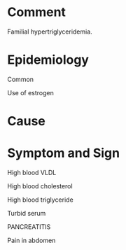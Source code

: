 # Comment

Familial hypertriglyceridemia.

# Epidemiology

Common

Use of estrogen

# Cause

# Symptom and Sign

High blood VLDL

High blood cholesterol

High blood triglyceride

Turbid serum

PANCREATITIS

Pain in abdomen
